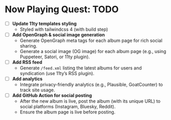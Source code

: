 # Now Playing Quest: TODO

- [ ] **Update 11ty templates styling**
  - Styled with tailwindcss 4 (with build step)
- [ ] **Add OpenGraph & social image generation**
  - Generate OpenGraph meta tags for each album page for rich social sharing.
  - Generate a social image (OG image) for each album page (e.g., using Puppeteer, Satori, or 11ty plugin).
- [ ] **Add RSS feed**
  - Generate `/feed.xml` listing the latest albums for users and syndication (use 11ty’s RSS plugin).
- [ ] **Add analytics**
  - Integrate privacy-friendly analytics (e.g., Plausible, GoatCounter) to track site usage.
- [ ] **Add GitHub Action for social posting**
  - After the new album is live, post the album (with its unique URL) to social platforms (Instagram, Bluesky, Reddit).
  - Ensure the album page is live before posting.

